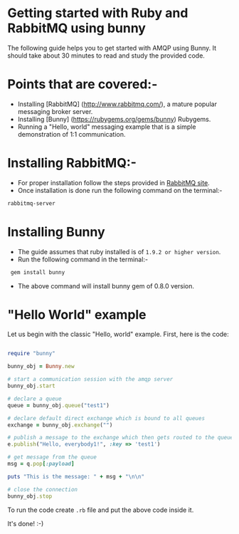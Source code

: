 # Getting started with Ruby and RabbitMQ using bunny

The following guide helps you to get started with AMQP using Bunny. It should take about 30 minutes to read and study the provided code.

# Points that are covered:-
* Installing [RabbitMQ] (http://www.rabbitmq.com/), a mature popular messaging broker server.
* Installing [Bunny] (https://rubygems.org/gems/bunny) Rubygems.
* Running a "Hello, world" messaging example that is a simple demonstration of 1:1 communication.

# Installing RabbitMQ:-
* For proper installation follow the steps provided in [RabbitMQ site](http://www.rabbitmq.com/).
* Once installation is done run the following command on the terminal:-
 ```bash
 rabbitmq-server
 ```

# Installing Bunny

* The guide assumes that ruby installed is of `1.9.2 or higher version`.
* Run the following command in the terminal:-
 ```bash
  gem install bunny
 ```

* The above command will install bunny gem of 0.8.0 version.


# "Hello World" example

  Let us begin with the classic "Hello, world" example. First, here is the code:

  ```ruby

  require "bunny"

  bunny_obj = Bunny.new

  # start a communication session with the amqp server
  bunny_obj.start

  # declare a queue
  queue = bunny_obj.queue("test1")

  # declare default direct exchange which is bound to all queues
  exchange = bunny_obj.exchange("")

  # publish a message to the exchange which then gets routed to the queue
  e.publish("Hello, everybody1!", :key => 'test1')

  # get message from the queue
  msg = q.pop[:payload]

  puts "This is the message: " + msg + "\n\n"

  # close the connection
  bunny_obj.stop
  ```

  To run the code create `.rb` file and put the above code inside it.

  It's done! :-)




